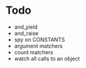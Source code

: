 # Todo

* and_yield
* and_raise
* spy on CONSTANTS
* argument matchers
* count matchers
* watch all calls to an object
